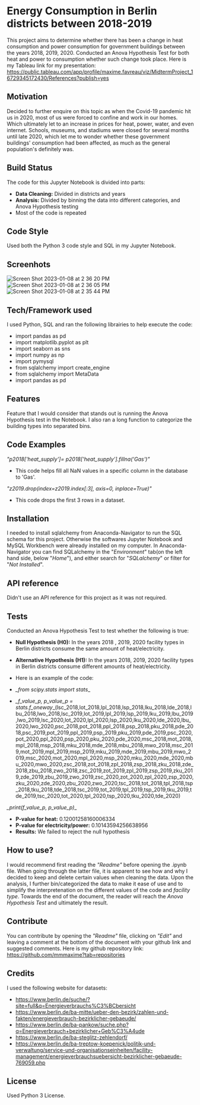 # Energy Consumption in Berlin districts between 2018-2019
This project aims to determine whether there has been a change in heat consumption and power consumption for government buildings between the years 2018, 2019, 2020. Conducted an Anova Hypothesis Test for both heat and power to consumption whether such change took place. 
Here is my Tableau link for my presentation: https://public.tableau.com/app/profile/maxime.favreau/viz/MidtermProject_16729345172430/References?publish=yes

## Motivation
Decided to further enquire on this topic as when the Covid-19 pandemic hit us in 2020, most of us were forced to confine and work in our homes. Which ultimately let to an increase in prices for heat, power, water, and even internet. Schools, museums, and stadiums were closed for several months until late 2020, which let me to wonder whether these government buildings' consumption had been affected, as much as the general population's definitely was. 

## Build Status
The code for this Jupyter Notebook is divided into parts: 
  - __Data Cleaning:__ Divided in districts and years
  - __Analysis:__ Divided by binning the data into different categories, and Anova Hypothesis testing
  - Most of the code is repeated

## Code Style
Used both the Python 3 code style and SQL in my Jupyter Notebook.

## Screenhots
![Screen Shot 2023-01-08 at 2 36 20 PM](https://user-images.githubusercontent.com/117981133/211199008-d885637b-df64-4df7-b2c2-fd40240807be.png)
![Screen Shot 2023-01-08 at 2 36 05 PM](https://user-images.githubusercontent.com/117981133/211199014-9e95c7cf-df5b-428b-90dd-e796f0dccbbe.png)
![Screen Shot 2023-01-08 at 2 35 44 PM](https://user-images.githubusercontent.com/117981133/211199056-3760bf23-bec9-4cb9-b229-8b0504970712.png)

## Tech/Framework used
I used Python, SQL and ran the following librairies to help execute the code:
- import pandas as pd
- import matplotlib.pyplot as plt
- import seaborn as sns 
- import numpy as np
- import pymysql
- from sqlalchemy import create_engine
- from sqlalchemy import MetaData
- import pandas as pd

## Features
Feature that I would consider that stands out is running the Anova Hypothesis test in the Notebook. I also ran a long function to categorize the building types into separated bins. 

## Code Examples
_"p2018['heat_supply']= p2018['heat_supply'].fillna('Gas')"_
- This code helps fill all NaN values in a specific column in the database to 'Gas'.

_"z2019.drop(index=z2019.index[:3], 
        axis=0, 
        inplace=True)"_
- This code drops the first 3 rows in a dataset.

## Installation
I needed to install sqlalchemy from Anaconda-Navigator to run the SQL schema for this project. Otherwise the softwares Jupyter Notebook and MySQL Workbench were already installed on my computer. 
In Anaconda-Navigator you can find SQLalchemy in the "_Environment_" tab(on the left hand side, below "_Home_"), and either search for "_SQLalchemy_" or filter for "_Not Installed_".

## API reference
Didn't use an API reference for this project as it was not required. 

## Tests
Conducted an Anova Hypothesis Test to test whether the following is true:
- __Null Hypothesis (H0):__ In the years 2018 , 2019, 2020 facility types in Berlin districts consume the same amount of heat/electricity.
- __Alternative Hypothesis (H1):__ In the years 2018, 2019, 2020 facility types in Berlin districts consume different amounts of heat/electricity.

- Here is an example of the code:

- *_from scipy.stats import stats*_

- *_f_value_p, p_value_p =   stats.f_oneway*_(lsc_2018,lot_2018,lpl_2018,lsp_2018,lku_2018,lde_2018,lbu_2018,lwo_2018,lsc_2019,lot_2019,lpl_2019,lsp_2019,lku_2019,lbu_2019,lwo_2019,lsc_2020,lot_2020,lpl_2020,lsp_2020,lku_2020,lde_2020,lbu_2020,lwo_2020,psc_2018,pot_2018,ppl_2018,psp_2018,pku_2018,pde_2018,psc_2019,pot_2019,ppl_2019,psp_2019,pku_2019,pde_2019,psc_2020,pot_2020,ppl_2020,psp_2020,pku_2020,pde_2020,msc_2018,mot_2018,mpl_2018,msp_2018,mku_2018,mde_2018,mbu_2018,mwo_2018,msc_2019,mot_2019,mpl_2019,msp_2019,mku_2019,mde_2019,mbu_2019,mwo_2019,msc_2020,mot_2020,mpl_2020,msp_2020,mku_2020,mde_2020,mbu_2020,mwo_2020,zsc_2018,zot_2018,zpl_2018,zsp_2018,zku_2018,zde_2018,zbu_2018,zwo_2018,zsc_2019,zot_2019,zpl_2019,zsp_2019,zku_2019,zde_2019,zbu_2019,zwo_2019,zsc_2020,zot_2020,zpl_2020,zsp_2020,zku_2020,zde_2020,zbu_2020,zwo_2020,tsc_2018,tot_2018,tpl_2018,tsp_2018,tku_2018,tde_2018,tsc_2019,tot_2019,tpl_2019,tsp_2019,tku_2019,tde_2019,tsc_2020,tot_2020,tpl_2020,tsp_2020,tku_2020,tde_2020)

*_print(f_value_p, p_value_p)*_

- __P-value for heat:__ 0.12001258160006334
- __P-value for electricity/power:__ 0.10143594256638956
- __Results:__ We failed to reject the null hypothesis

## How to use?
I would recommend first reading the _"Readme"_ before opening the .ipynb file. When going through the latter file, it is apparent to see how and why I decided to keep and delete certain values when cleaning the data. Upon the analysis, I further bin/categorized the data to make it ease of use and to simplify the interpretenation on the different values of the code and _facility type_. Towards the end of the document, the reader will reach the _Anova Hypothesis Test_ and ultimately the result. 

## Contribute
You can contribute by opening the _"Readme"_ file, clicking on _"Edit"_ and leaving a comment at the bottom of the document with your github link and suggested comments. 
Here is my github repository link: https://github.com/mmmaxime?tab=repositories

## Credits
I used the following website for datasets:
- https://www.berlin.de/suche/?site=full&q=Energieverbrauchs%C3%BCbersicht
- https://www.berlin.de/ba-mitte/ueber-den-bezirk/zahlen-und-fakten/energieverbrauch-bezirklicher-gebaeude/
- https://www.berlin.de/ba-pankow/suche.php?q=Energieverbrauch+bezirklicher+Geb%C3%A4ude
- https://www.berlin.de/ba-steglitz-zehlendorf/
- https://www.berlin.de/ba-treptow-koepenick/politik-und-verwaltung/service-und-organisationseinheiten/facility-management/energieverbrauchsuebersicht-bezirklicher-gebaeude-769059.php

## License
Used Python 3 License. 
